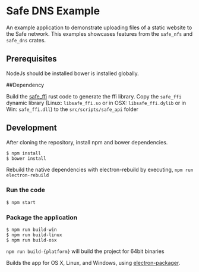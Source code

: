 # Safe DNS Example

An example application to demonstrate uploading files of a static website to the Safe network. This examples showcases features from the `safe_nfs` and `safe_dns` crates.

## Prerequisites
  NodeJs should be installed
  bower is installed globally. 

##Dependency

Build the [safe_ffi](https://github.com/maidsafe/safe_ffi/) rust code to generate the ffi library.
Copy the `safe_ffi` dynamic library (Linux: `libsafe_ffi.so` or in OSX: `libsafe_ffi.dylib` or in Win: `safe_ffi.dll`) to the `src/scripts/safe_api` folder

## Development

After cloning the repository, install npm and bower dependencies.
```
$ npm install
$ bower install
```

Rebuild the native dependencies with electron-rebuild by executing, `npm run electron-rebuild`

### Run the code

```
$ npm start
```

### Package the application

```
$ npm run build-win
$ npm run build-linux
$ npm run build-osx
```

`npm run build-{platform}` will build the project for 64bit binaries

Builds the app for OS X, Linux, and Windows, using [electron-packager](https://github.com/maxogden/electron-packager).
